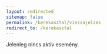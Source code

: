 ```yaml
---
layout: redirected
sitemap: false
permalink: /kerekasztal/visszajelzes
redirect_to: /kerekasztal
---
```


Jelenleg nincs aktív esemény.

